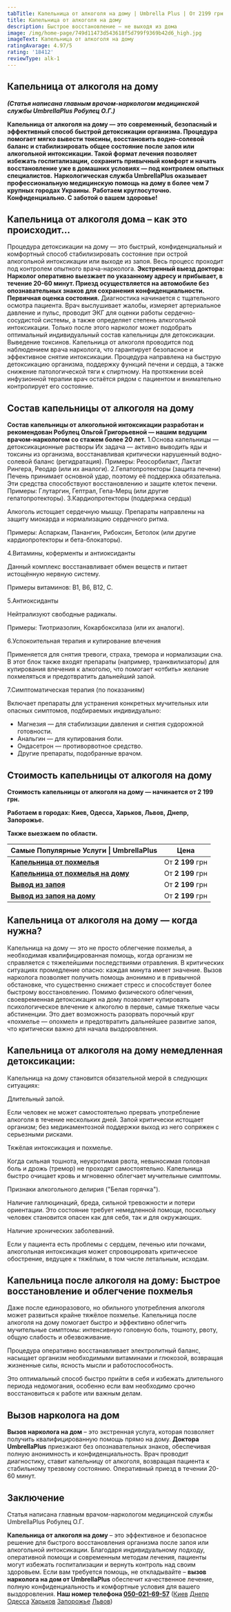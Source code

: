 ```yaml
---
tabTitle: Капельница от алкоголя на дому | Umbrella Plus | От 2199 грн
title: Капельница от алкоголя на дому
description: Быстрое восстановление — не выходя из дома
image: /img/home-page/749d11473d543618f5d799f9369b42d6_high.jpg
imageText: Капельница от алкоголя на дому
ratingAvarage: 4.97/5
rating: '18412'
reviewType: alk-1
---
```


## Капельница от алкоголя на дому

***(Статья написана главным врачом-наркологом медицинской службы UmbrellaPlus Робулец О.Г.)***

**Капельница от алкоголя на дому — это современный, безопасный и эффективный способ быстрой детоксикации организма. Процедура помогает мягко вывести токсины, восстановить водно-солевой баланс и стабилизировать общее состояние после запоя или алкогольной интоксикации. Такой формат лечения позволяет избежать госпитализации, сохранить привычный комфорт и начать восстановление уже в домашних условиях — под контролем опытных специалистов.**
**Наркологическая служба UmbrellaPlus оказывает профессиональную медицинскую помощь на дому в более чем 7 крупных городах Украины.**
**Работаем круглосуточно. Конфиденциально. С заботой о вашем здоровье!**

## Капельница от алкоголя дома – как это происходит…

Процедура детоксикации на дому — это быстрый, конфиденциальный и комфортный способ стабилизировать состояние при острой алкогольной интоксикации или выходе из запоя. Весь процесс проходит под контролем опытного врача-нарколога.
**Экстренный выезд доктора: Нарколог оперативно выезжает по указанному адресу и прибывает, в течение 20-60 минут. Приезд осуществляется на автомобиле без опознавательных знаков для сохранения конфиденциальности.**
**Первичная оценка состояния.**
Диагностика начинается с тщательного осмотра пациента. Врач выслушивает жалобы, измеряет артериальное давление и пульс, проводит ЭКГ для оценки работы сердечно-сосудистой системы, а также определяет степень алкогольной интоксикации.
Только после этого нарколог может подобрать оптимальный индивидуальный состав капельницы для детоксикации.
Выведение токсинов.
Капельница от алкоголя проводится под наблюдением врача нарколога, что гарантирует безопасное и эффективное снятие интоксикации.
Процедура направлена на быструю детоксикацию организма, поддержку функций печени и сердца, а также снижение патологической тяги к спиртному.
На протяжении всей инфузионной терапии врач остаётся рядом с пациентом и внимательно контролирует его состояние.

## Состав капельницы от алкоголя на дому

**Состав капельницы от алкогольной интоксикации разработан и рекомендован Робулец Ольгой Григорьевной — нашим ведущим врачом-наркологом со стажем более 20 лет.**
1.Основа капельницы — детоксикационные растворы
Их задача — активно выводить яды и токсины из организма, восстанавливая критически нарушенный водно-солевой баланс (регидратация).
Примеры: Реосорбилакт, Лактат Рингера, Реодар (или их аналоги).
2.Гепатопротекторы (защита печени)
Печень принимает основной удар, поэтому её поддержка обязательна. Эти средства способствуют восстановлению и защите клеток печени.
Примеры: Глутаргин, Гептрал, Гепа-Мерц (или другие гепатопротекторы).
3.Кардиопротекторы (поддержка сердца)

Алкоголь истощает сердечную мышцу. Препараты направлены на защиту миокарда и нормализацию сердечного ритма.

Примеры: Аспаркам, Панангин, Рибоксин, Бетолок (или другие кардиопротекторы и бета-блокаторы).

4.Витамины, коферменты и антиоксиданты

Данный комплекс восстанавливает обмен веществ и питает истощённую нервную систему.

Примеры витаминов: B1, B6, B12, C.

5.Антиоксиданты

Нейтрализуют свободные радикалы.

Примеры: Тиотриазолин, Кокарбоксилаза (или их аналоги).

6.Успокоительная терапия и купирование влечения

Применяется для снятия тревоги, страха, тремора и нормализации сна. В этот блок также входят препараты (например, транквилизаторы) для купирования влечения к алкоголю, что помогает «отбить» желание похмеляться и предотвратить дальнейший запой.

7.Симптоматическая терапия (по показаниям)

Включает препараты для устранения конкретных мучительных или опасных симптомов, подбираемых индивидуально:

* Магнезия — для стабилизации давления и снятия судорожной готовности.
* Анальгин — для купирования боли.
* Ондасетрон — противорвотное средство.
* Другие препараты, подобранные врачом.

## Стоимость капельницы от алкоголя на дому

**Стоимость капельницы от алкоголя на дому — начинается от 2 199 грн.**

**Работаем в городах: Киев, Одесса, Харьков, Львов, Днепр, Запорожье.**

**Также выезжаем по области.**

| Самые Популярные Услуги \| UmbrellaPlus                                          | Цена             |
| -------------------------------------------------------------------------------- | ---------------- |
| **[Капельница от похмелья](kapelnica-ot-alkogolia-UmbrellaPlus)**                | От **2 199** грн |
| **[Капельница от похмелья на дому](Kapelnica_ot_alkogola_na_domy_UmbrellaPlus)** | От **2 199** грн |
| **[Вывод из запоя ](Vivod-iz-zapoia-UmbrellaPlus)**                              | От **2 199** грн |
| **[Вывод из запоя на дому](Vivod-iz-zapoia-na-domy-UmbrellaPlus)**               | От **2 199** грн |

## Капельница от алкоголя на дому — когда нужна?

Капельница на дому — это не просто облегчение похмелья, а необходимая квалифицированная помощь, когда организм не справляется с тяжелейшими последствиями отравления. В критических ситуациях промедление опасно: каждая минута имеет значение. Вызов нарколога позволяет получить помощь анонимно и в привычной обстановке, что существенно снижает стресс и способствует более быстрому восстановлению. Помимо физического облегчения, своевременная детоксикация на дому позволяет купировать психологическое влечение к алкоголю в первые, самые тяжелые часы абстиненции. Это дает возможность разорвать порочный круг «похмелье — опохмел» и предотвратить дальнейшее развитие запоя, что критически важно для начала выздоровления.

## Капельница от алкоголя на дому немедленная детоксикации:

Капельница на дому становится обязательной мерой в следующих ситуациях:

Длительный запой.

Если человек не может самостоятельно прервать употребление алкоголя в течение нескольких дней. Запой критически истощает организм; без медикаментозной поддержки выход из него сопряжен с серьезными рисками.

Тяжёлая интоксикация и похмелье.

Когда сильная тошнота, неукротимая рвота, невыносимая головная боль и дрожь (тремор) не проходят самостоятельно. Капельница быстро очищает кровь и мгновенно облегчает мучительные симптомы.

Признаки алкогольного делирия ("Белая горячка").

Наличие галлюцинаций, бреда, сильной тревожности и потери ориентации. Это состояние требует немедленной помощи, поскольку человек становится опасен как для себя, так и для окружающих.

Наличие хронических заболеваний.

Если у пациента есть проблемы с сердцем, печенью или почками, алкогольная интоксикация может спровоцировать критическое обострение, ведущее к тяжёлым, в том числе летальным, исходам.

## Капельница после алкоголя на дому: Быстрое восстановление и облегчение похмелья

Даже после единоразового, но обильного употребления алкоголя может развиться крайне тяжёлое похмелье. Капельница после алкоголя на дому помогает быстро и эффективно облегчить мучительные симптомы: интенсивную головную боль, тошноту, рвоту, общую слабость и обезвоживание.

Процедура оперативно восстанавливает электролитный баланс, насыщает организм необходимыми витаминами и глюкозой, возвращая жизненные силы, ясность мысли и работоспособность.

Это оптимальный способ быстро прийти в себя и избежать длительного периода недомогания, особенно если вам необходимо срочно восстановиться к работе или важным делам.

## Вызов нарколога на дом

**Вызов нарколога на дом** – это экстренная услуга, которая позволяет получить квалифицированную помощь прямо на дому. **Доктора UmbrellaPlus** приезжают без опознавательных знаков, обеспечивая полную анонимность и конфиденциальность. Врач проводит диагностику, ставит капельницу от алкоголя, возвращая пациента к стабильному трезвому состоянию. Оперативный приезд в течении 20-60 минут.

## Заключение

Статья написана главным врачом-наркологом медицинской службы UmbrellaPlus Робулец О.Г.

**Капельница от алкоголя на дому** – это эффективное и безопасное решение для быстрого восстановления организма после запоя или алкогольной интоксикации. Благодаря индивидуальному подходу, оперативной помощи и современным методам лечения, пациенты могут избежать госпитализации и вернуть контроль над своим здоровьем. Если вам требуется помощь, не откладывайте – **вызов нарколога на дом от UmbrellaPlus** обеспечит качественное лечение, полную конфиденциальность и комфортные условия для вашего выздоровления. **Наш номер телефона [050-021-69-57](tel:0500216957)** ([Киев](https://umbrella-plus.com.ua/kiev/) [Днепр](https://umbrella-plus.com.ua/dnepr/) [Одесса](https://umbrella-plus.com.ua/lechenie-alc/) [Харьков](https://umbrella-plus.com.ua/kharkiv/) [Запорожье](https://umbrella-plus.com.ua/zaporozie/) [Львов](https://umbrella-plus.com.ua/lviv/))
